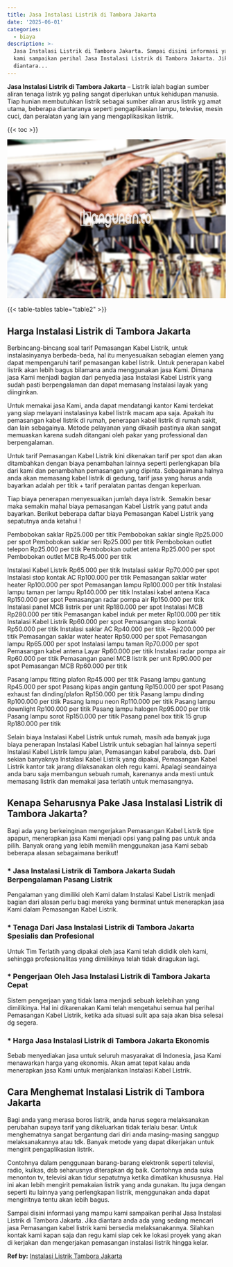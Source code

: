 ```yaml
---
title: Jasa Instalasi Listrik di Tambora Jakarta
date: '2025-06-01'
categories:
  - biaya
description: >-
  Jasa Instalasi Listrik di Tambora Jakarta. Sampai disini informasi yang mampu
  kami sampaikan perihal Jasa Instalasi Listrik di Tambora Jakarta. Jika
  diantara...
---
```


**Jasa Instalasi Listrik di Tambora Jakarta** – Listrik ialah bagian sumber aliran tenaga listrik yg paling sangat diperlukan untuk kehidupan manusia. Tiap hunian membutuhkan listrik sebagai sumber aliran arus listrik yg amat utama, beberapa diantaranya seperti pengaplikasian lampu, televise, mesin cuci, dan peralatan yang lain yang mengaplikasikan listrik.

{{< toc >}}

![Jasa Instalasi Listrik di Tambora Jakarta](/images/instalasi-listrik-murah03.png)

{{< table-tables table="table2" >}}

## Harga Instalasi Listrik di Tambora Jakarta

Berbincang-bincang soal tarif Pemasangan Kabel Listrik, untuk instalasinyanya berbeda-beda, hal itu menyesuaikan sebagian elemen yang dapat mempengaruhi tarif pemasangan kabel listrik. Untuk penerapan kabel listrik akan lebih bagus bilamana anda menggunakan jasa Kami. Dimana jasa Kami menjadi bagian dari penyedia jasa Instalasi Kabel Listrik yang sudah pasti berpengalaman dan dapat memasang Instalasi layak yang diinginkan.

Untuk memakai jasa Kami, anda dapat mendatangi kantor Kami terdekat yang siap melayani instalasinya kabel listrik macam apa saja. Apakah itu pemasangan kabel listrik di rumah, penerapan kabel listrik di rumah sakit, dan lain sebagainya. Metode pelayanan yang dikasih pastinya akan sangat memuaskan karena sudah ditangani oleh pakar yang professional dan berpengalaman.

Untuk tarif Pemasangan Kabel Listrik kini dikenakan tarif per spot dan akan ditambahkan dengan biaya penambahan lainnya seperti perlengkapan bila dari kami dan penambahan pemasangan yang dipinta. Sebagaimana halnya anda akan memasang kabel listrik di gedung, tarif jasa yang harus anda bayarkan adalah per titik + tarif peralatan pantas dengan keperluan.

Tiap biaya penerapan menyesuaikan jumlah daya listrik. Semakin besar maka semakin mahal biaya pemasangan Kabel Listrik yang patut anda bayarkan. Berikut beberapa daftar biaya Pemasangan Kabel Listrik yang sepatutnya anda ketahui !

Pembobokan saklar Rp25.000 per titik Pembobokan saklar single Rp25.000 per spot Pembobokan saklar seri Rp25.000 per titik Pembobokan outlet telepon Rp25.000 per titik Pembobokan outlet antena Rp25.000 per spot Pembobokan outlet MCB Rp45.000 per titik

Instalasi Kabel Listrik Rp65.000 per titik Instalasi saklar Rp70.000 per spot Instalasi stop kontak AC Rp100.000 per titik Pemasangan saklar water heater Rp100.000 per spot Pemasangan lampu Rp100.000 per titik Instalasi lampu taman per lampu Rp140.000 per titik Instalasi kabel antena Kaca Rp150.000 per spot Pemasangan radar pompa air Rp150.000 per titik Instalasi panel MCB listrik per unit Rp180.000 per spot Instalasi MCB Rp280.000 per titik Pemasangan kabel induk per meter Rp100.000 per titik Instalasi Kabel Listrik Rp60.000 per spot Pemasangan stop kontak Rp50.000 per titik Instalasi saklar AC Rp40.000 per titik – Rp200.000 per titik Pemasangan saklar water heater Rp50.000 per spot Pemasangan lampu Rp65.000 per spot Instalasi lampu taman Rp70.000 per spot Pemasangan kabel antena Layar Rp60.000 per titik Instalasi radar pompa air Rp60.000 per titik Pemasangan panel MCB listrik per unit Rp90.000 per spot Pemasangan MCB Rp60.000 per titik

Pasang lampu fitting plafon Rp45.000 per titik Pasang lampu gantung Rp45.000 per spot Pasang kipas angin gantung Rp150.000 per spot Pasang exhaust fan dinding/plafon Rp150.000 per titik Pasang lampu dinding Rp100.000 per titik Pasang lampu neon Rp110.000 per titik Pasang lampu downlight Rp100.000 per titik Pasang lampu halogen Rp95.000 per titik Pasang lampu sorot Rp150.000 per titik Pasang panel box titik 15 grup Rp180.000 per titik

Selain biaya Instalasi Kabel Listrik untuk rumah, masih ada banyak juga biaya penerapan Instalasi Kabel Listrik untuk sebagian hal lainnya seperti Instalasi Kabel Listrik lampu jalan, Pemasangan kabel parabola, dsb. Dari sekian banyaknya Instalasi Kabel Listrik yang dipakai, Pemasangan Kabel Listrik kantor tak jarang dilaksanakan oleh regu kami. Apalagi seandainya anda baru saja membangun sebuah rumah, karenanya anda mesti untuk memasang listrik dan memakai jasa terlatih untuk memasangnya.

## Kenapa Seharusnya Pake Jasa Instalasi Listrik di Tambora Jakarta?

Bagi ada yang berkeinginan mengerjakan Pemasangan Kabel Listrik tipe apapun, menerapkan jasa Kami menjadi opsi yang paling pas untuk anda pilih. Banyak orang yang lebih memilih menggunakan jasa Kami sebab beberapa alasan sebagaimana berikut!

### \* Jasa Instalasi Listrik di Tambora Jakarta Sudah Berpengalaman Pasang Listrik

Pengalaman yang dimiliki oleh Kami dalam Instalasi Kabel Listrik menjadi bagian dari alasan perlu bagi mereka yang berminat untuk menerapkan jasa Kami dalam Pemasangan Kabel Listrik.

### \* Tenaga Dari Jasa Instalasi Listrik di Tambora Jakarta Spesialis dan Profesional

Untuk Tim Terlatih yang dipakai oleh jasa Kami telah dididik oleh kami, sehingga profesionalitas yang dimilikinya telah tidak diragukan lagi.

### \* Pengerjaan Oleh Jasa Instalasi Listrik di Tambora Jakarta Cepat

Sistem pengerjaan yang tidak lama menjadi sebuah kelebihan yang dimilikinya. Hal ini dikarenakan Kami telah mengetahui semua hal perihal Pemasangan Kabel Listrik, ketika ada situasi sulit apa saja akan bisa selesai dg segera.

### \* Harga Jasa Instalasi Listrik di Tambora Jakarta Ekonomis

Sebab menyediakan jasa untuk seluruh masyarakat di Indonesia, jasa Kami menawarkan harga yang ekonomis. Akan amat tepat kalau anda menerapkan jasa Kami untuk menjalankan Instalasi Kabel Listrik.

## Cara Menghemat Instalasi Listrik di Tambora Jakarta


Bagi anda yang merasa boros listrik, anda harus segera melaksanakan perubahan supaya tarif yang dikeluarkan tidak terlalu besar. Untuk menghematnya sangat bergantung dari diri anda masing-masing sanggup melaksanakannya atau tdk. Banyak metode yang dapat dikerjakan untuk mengirit pengaplikasian listrik.

Contohnya dalam penggunaan barang-barang elektronik seperti televisi, radio, kulkas, dsb seharusnya diterapkan dg baik. Contohnya anda suka menonton tv, televisi akan tidur sepatutnya ketika dimatikan khususnya. Hal ini akan lebih mengirit pemakaian listrik yang anda gunakan. Itu juga dengan seperti itu lainnya yang perlengkapan listrik, menggunakan anda dapat mengiritnya tentu akan lebih bagus.

Sampai disini informasi yang mampu kami sampaikan perihal Jasa Instalasi Listrik di Tambora Jakarta. Jika diantara anda ada yang sedang mencari jasa Pemasangan kabel listrik kami bersedia melaksanakannya. Silahkan kontak kami kapan saja dan regu kami siap cek ke lokasi proyek yang akan di kerjakan dan mengerjakan pemasangan instalasi listrik hingga kelar.

**Ref by:** [Instalasi Listrik Tambora Jakarta](https://id.wikipedia.org/wiki/Instalasi)
